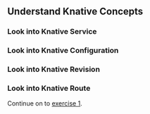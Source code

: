 ## Understand Knative Concepts


### Look into Knative Service

### Look into Knative Configuration

### Look into Knative Revision

### Look into Knative Route

Continue on to [exercise 1](../exercise-1/README.md).
